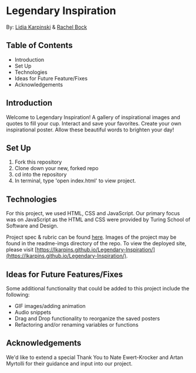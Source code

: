 # Legendary Inspiration

By: [Lidia Karpinski](https://github.com/lkarpins) & [Rachel Bock](https://github.com/rachel-bock) 

## Table of Contents
* Introduction
* Set Up
* Technologies
* Ideas for Future Feature/Fixes
* Acknowledgements

## Introduction

Welcome to Legendary Inspiration! A gallery of inspirational images and quotes to fill your cup.  Interact and 
save your favorites.  Create your own inspirational poster. Allow these beautiful words to brighten your day!

## Set Up

1. Fork this repository
2. Clone down your new, forked repo
3. cd into the repository
4. In terminal, type 'open index.html' to view project.

## Technologies

For this project, we used HTML, CSS and JavaScript.  Our primary focus was on JavaScript as the HTML and CSS were provided by 
Turing School of Software and Design.

Project spec & rubric can be found [here](https://frontend.turing.io/projects/module-1/hang-in-there-v2.html).  Images of the project may 
be found in the readme-imgs directory of the repo.  To view the deployed site, please visit [https://lkarpins.github.io/Legendary-Inspiration/](https://lkarpins.github.io/Legendary-Inspiration/).

## Ideas for Future Features/Fixes

Some additional functionality that could be added to this project include the following:
* GIF images/adding animation
* Audio snippets
* Drag and Drop functionality to reorganize the saved posters
* Refactoring and/or renaming variables or functions

## Acknowledgements

We'd like to extend a special Thank You to Nate Ewert-Krocker and Artan Myrtolli for their guidance and input into our project.
